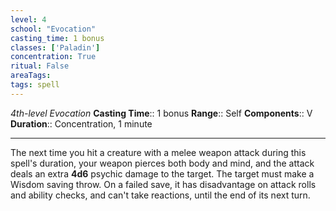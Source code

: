 ```yaml
---
level: 4
school: "Evocation"
casting_time: 1 bonus
classes: ['Paladin']
concentration: True
ritual: False
areaTags: 
tags: spell
---
```


_4th-level Evocation_
**Casting Time**:: 1 bonus
**Range**:: Self
**Components**:: V
**Duration**:: Concentration, 1 minute

---

The next time you hit a creature with a melee weapon attack during this spell's duration, your weapon pierces both body and mind, and the attack deals an extra **4d6** psychic damage to the target. The target must make a Wisdom saving throw. On a failed save, it has disadvantage on attack rolls and ability checks, and can't take reactions, until the end of its next turn.



